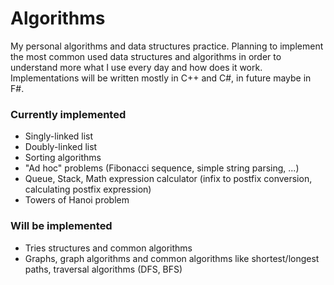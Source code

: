 # Algorithms

My personal algorithms and data structures practice. Planning to implement the most common used data structures and algorithms in order to understand more what I use every day and how does it work. Implementations will be written mostly in C++ and C#, in future maybe in F#. 

### Currently implemented
* Singly-linked list
* Doubly-linked list
* Sorting algorithms
* "Ad hoc" problems (Fibonacci sequence, simple string parsing, ...)
* Queue, Stack, Math expression calculator (infix to postfix conversion, calculating postfix expression)
* Towers of Hanoi problem

### Will be implemented
* Tries structures and common algorithms
* Graphs, graph algorithms and common algorithms like shortest/longest paths, traversal algorithms (DFS, BFS)